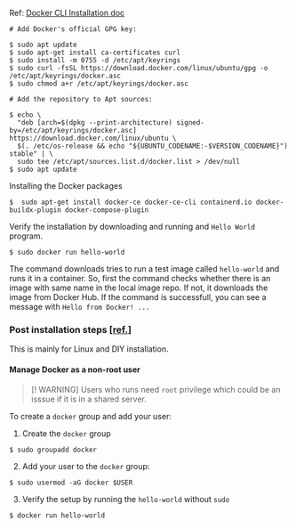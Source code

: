 Ref: [Docker CLI Installation doc](https://docs.docker.com/engine/install/ubuntu/#install-using-the-repository)

```
# Add Docker's official GPG key:

$ sudo apt update  
$ sudo apt-get install ca-certificates curl
$ sudo install -m 0755 -d /etc/apt/keyrings
$ sudo curl -fsSL https://download.docker.com/linux/ubuntu/gpg -o /etc/apt/keyrings/docker.asc
$ sudo chmod a+r /etc/apt/keyrings/docker.asc

# Add the repository to Apt sources:

$ echo \
  "deb [arch=$(dpkg --print-architecture) signed-by=/etc/apt/keyrings/docker.asc] https://download.docker.com/linux/ubuntu \
  $(. /etc/os-release && echo "${UBUNTU_CODENAME:-$VERSION_CODENAME}") stable" | \
  sudo tee /etc/apt/sources.list.d/docker.list > /dev/null
$ sudo apt update
```

Installing the Docker packages

```
$  sudo apt-get install docker-ce docker-ce-cli containerd.io docker-buildx-plugin docker-compose-plugin
```

Verify the installation by downloading and running and `Hello World` program.

```
$ sudo docker run hello-world
```
The command downloads tries to run a test image called `hello-world` and runs it in a container. So, first the command checks whether there is an image with same name in the local image repo. If not, it downloads the image from Docker Hub. If the command is successfull, you can see a message with `Hello from Docker! ...`

### Post installation steps [[ref.](https://docs.docker.com/engine/install/linux-postinstall/)]

This is mainly for Linux and DIY installation.

#### Manage Docker as a non-root user

> [! WARNING]
> Users who runs need `root` privilege which could be an isssue if it is in a shared server.

To create a `docker` group and add your user:
1. Create the `docker` group
```
$ sudo groupadd docker
```

2. Add your user to the `docker` group:
```
$ sudo usermod -aG docker $USER
```
3. Verify the setup by running the `hello-world` without `sudo`
```
$ docker run hello-world
```
